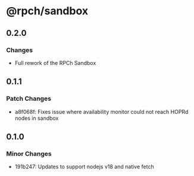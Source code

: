 # @rpch/sandbox

## 0.2.0

### Changes

- Full rework of the RPCh Sandbox

## 0.1.1

### Patch Changes

- a8f068f: Fixes issue where availability monitor could not reach HOPRd nodes in sandbox

## 0.1.0

### Minor Changes

- 191b247: Updates to support nodejs v18 and native fetch
